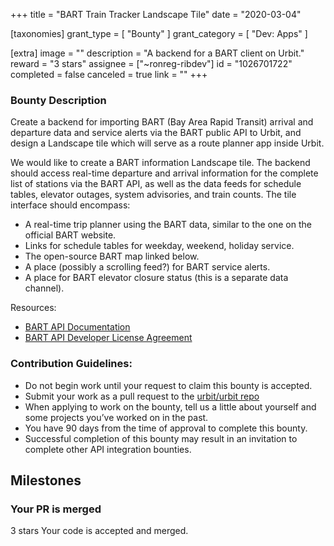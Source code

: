 +++
title = "BART Train Tracker Landscape Tile"
date = "2020-03-04"

[taxonomies]
grant_type = [ "Bounty" ]
grant_category = [ "Dev: Apps" ]

[extra]
image = ""
description = "A backend for a BART client on Urbit."
reward = "3 stars"
assignee = ["~ronreg-ribdev"]
id = "1026701722"
completed = false
canceled = true
link = ""
+++

### Bounty Description

Create a backend for importing BART (Bay Area Rapid Transit) arrival and departure data and service alerts via the BART public API to Urbit, and design a Landscape tile which will serve as a route planner app inside Urbit.

We would like to create a BART information Landscape tile. The backend should access real-time departure and arrival information for the complete list of stations via the BART API, as well as the data feeds for schedule tables, elevator outages, system advisories, and train counts. The tile interface should encompass:

- A real-time trip planner using the BART data, similar to the one on the official BART website.
- Links for schedule tables for weekday, weekend, holiday service.
- The open-source BART map linked below.
- A place (possibly a scrolling feed?) for BART service alerts.
- A place for BART elevator closure status (this is a separate data channel).

Resources:

- [BART API Documentation](http://api.bart.gov/docs/overview/index.aspx)
- [BART API Developer License Agreement](https://www.bart.gov/schedules/developers/developer-license-agreement)

### Contribution Guidelines:

- Do not begin work until your request to claim this bounty is accepted.
- Submit your work as a pull request to the [urbit/urbit repo](https://github.com/urbit/urbit/pulls)
- When applying to work on the bounty, tell us a little about yourself and some projects you’ve worked on in the past.
- You have 90 days from the time of approval to complete this bounty.
- Successful completion of this bounty may result in an invitation to complete other API integration bounties.

## Milestones

### Your PR is merged

3 stars
Your code is accepted and merged.
